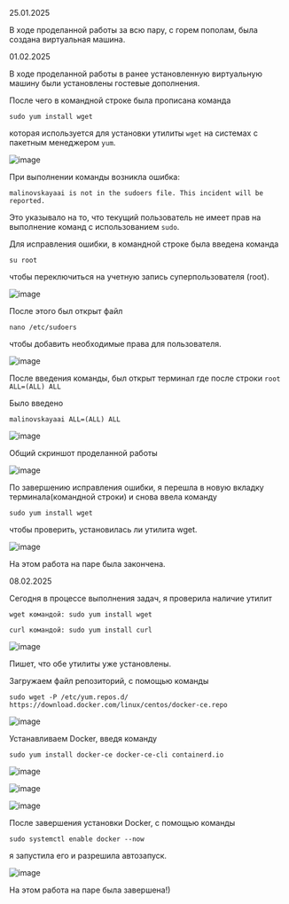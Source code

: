 25.01.2025

В ходе проделанной работы за всю пару, с горем пополам, была создана виртуальная машина.

01.02.2025

В ходе проделанной работы в ранее установленную виртуальную машину были установлены гостевые дополнения.

После чего в командной строке была прописана команда 

`sudo yum install wget`

которая используется для установки утилиты `wget` на системах с пакетным менеджером `yum`.

![image](https://github.com/user-attachments/assets/3a9c6a29-ff6b-414a-852b-444825aacbe6)


При выполнении команды возникла ошибка: 

`malinovskayaai is not in the sudoers file. This incident will be reported.`

Это указывало на то, что текущий пользователь не имеет прав на выполнение команд с использованием `sudo`.

Для исправления ошибки, в командной строке была введена команда 

`su root`

чтобы переключиться на учетную запись суперпользователя (root).

![image](https://github.com/user-attachments/assets/d50c8b2a-52ac-4858-ac4e-ea7312252d00)


После этого был открыт файл 

`nano /etc/sudoers`

чтобы добавить необходимые права для пользователя.

![image](https://github.com/user-attachments/assets/bdbad25c-4624-43f7-a750-135a0c317039)

После введения команды, был открыт терминал где после строки 
`root ALL=(ALL) ALL`

Было введено 

`malinovskayaai ALL=(ALL) ALL`

![image](https://github.com/user-attachments/assets/e551fd7a-94d3-42f6-aaae-4ef93da2200d)


Общий скриншот проделанной работы

![image](https://github.com/user-attachments/assets/19373a02-df7e-47b7-b24b-790cfb44ea02)


По завершению исправления ошибки, я перешла в новую вкладку терминала(командной строки) и снова ввела команду 

`sudo yum install wget`

чтобы проверить, установилась ли утилита wget.

![image](https://github.com/user-attachments/assets/f45debc5-6888-4115-b5e0-ce43a155b599)

На этом работа на паре была закончена.

08.02.2025

Сегодня в процессе выполнения задач, я проверила наличие утилит 

`wget командой: sudo yum install wget`

`curl командой: sudo yum install curl`

![image](https://github.com/user-attachments/assets/6148b8f5-1210-4129-b6c3-ed923854c462)

Пишет, что обе утилиты уже установлены. 

Загружаем файл репозиторий, с помощью команды 

`sudo wget -P /etc/yum.repos.d/ https://download.docker.com/linux/centos/docker-ce.repo`

![image](https://github.com/user-attachments/assets/c7123886-fbb9-45ff-a3e0-c050af12c5dd)

Устанавливаем Docker, введя команду 

`sudo yum install docker-ce docker-ce-cli containerd.io`

![image](https://github.com/user-attachments/assets/dbfa11bb-8ee1-4709-9172-5b718fcb1ddf)

![image](https://github.com/user-attachments/assets/0ca81b4c-8baa-45ac-adf5-edbd831afc77)

![image](https://github.com/user-attachments/assets/7dbe4edd-21dc-4d12-9ad7-a969c2720604)

После завершения установки Docker, с помощью команды 

`sudo systemctl enable docker --now`

я запустила его и разрешила автозапуск.

![image](https://github.com/user-attachments/assets/e2a803e9-ae2c-4e2d-a09f-e791b97e856b)

На этом работа на паре была завершена!)

